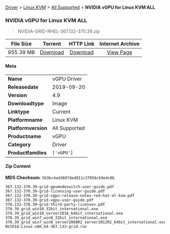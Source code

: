 
[Driver](/README.md)  >  [Linux KVM](/index/Driver/Linux_KVM.md)  >  [All Supported](/index/Driver/Linux_KVM/All_Supported.md)  >  **NVIDIA vGPU for Linux KVM ALL**


###    NVIDIA vGPU for Linux KVM ALL

> NVIDIA-GRID-RHEL-367.132-370.39.zip   


| **File Size** | **Torrent**  | **HTTP Link** | **Internet Archive** |
|:-------------:|:------------:|:-------------:|:--------------------:|
| 955.39 MB |  [Download](https://archive.org/download/nvgpu_NVIDIA-GRID-RHEL-367.132-370.39.zip_5lks7i0b/nvgpu_NVIDIA-GRID-RHEL-367.132-370.39.zip_5lks7i0b_archive.torrent)       | [Download](https://archive.org/compress/nvgpu_NVIDIA-GRID-RHEL-367.132-370.39.zip_5lks7i0b) | [View Page](https://archive.org/details/nvgpu_NVIDIA-GRID-RHEL-367.132-370.39.zip_5lks7i0b)       |

#### Meta

<table>
<tr><td><strong>Name</strong></td><td>vGPU Driver</td></tr>
<tr><td><strong>Releasedate</strong></td><td>2019-09-20</td></tr>
<tr><td><strong>Version</strong></td><td>4.9</td></tr>
<tr><td><strong>Downloadtype</strong></td><td>Image</td></tr>
<tr><td><strong>Linktype</strong></td><td>Current</td></tr>
<tr><td><strong>Platformname</strong></td><td>Linux KVM</td></tr>
<tr><td><strong>Platformversion</strong></td><td>All Supported</td></tr>
<tr><td><strong>Productname</strong></td><td>vGPU</td></tr>
<tr><td><strong>Category</strong></td><td>Driver</td></tr>
<tr><td><strong>Productfamilies</strong></td><td><code>['vGPU']</code></td></tr>
</table>

#### Zip Content

**MD5 Checksum**: `563bc4a43697ded811c37856cb9e4c0b`

```text
367.132-370.39-grid-gpumodeswitch-user-guide.pdf
367.132-370.39-grid-licensing-user-guide.pdf
367.132-370.39-grid-vgpu-release-notes-red-hat-el-kvm.pdf
367.132-370.39-grid-vgpu-user-guide.pdf
370.132-370.39-grid-third-party-licenses.pdf
370.39_grid_win10_32bit_international.exe
370.39_grid_win10_server2016_64bit_international.exe
370.39_grid_win7_win8_32bit_international.exe
370.39_grid_win7_win8_server2008R2_server2012R2_64bit_international.exe
NVIDIA-Linux-x86_64-367.133-grid.run
```